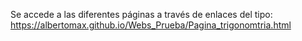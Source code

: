 Se accede a las diferentes páginas a través de enlaces del tipo: https://albertomax.github.io/Webs_Prueba/Pagina_trigonomtria.html
